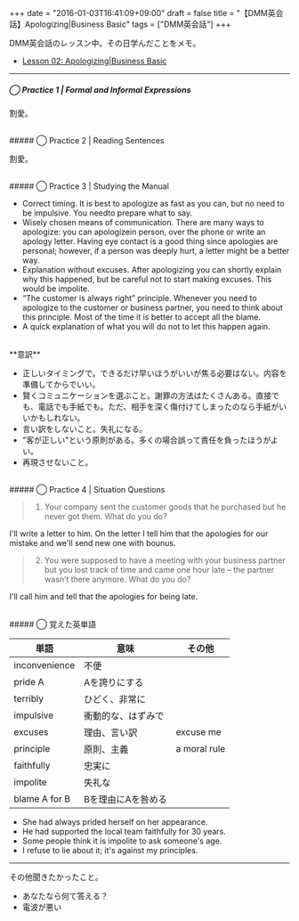 +++
date = "2016-01-03T16:41:09+09:00"
draft = false
title = "【DMM英会話】Apologizing|Business Basic"
tags = ["DMM英会話"]
+++

DMM英会話のレッスン中。その日学んだことをメモ。

- [Lesson 02: Apologizing|Business Basic](http://eikaiwa.dmm.com/download/pdf/Business_basic_02_01.pdf/)

<hr>

##### ◯ Practice 1 | Formal and Informal Expressions

割愛。

<br>
##### ◯ Practice 2 | Reading Sentences

割愛。

<br>
##### ◯ Practice 3 | Studying the Manual

- Correct timing. It is best to apologize as fast as you can, but no need to be impulsive. You needto prepare what to say.
- Wisely chosen means of communication. There are many ways to apologize: you can apologizein person, over the phone or write an apology letter. Having eye contact is a good thing since apologies are personal; however, if a person was deeply hurt, a letter might be a better way.
- Explanation without excuses. After apologizing you can shortly explain why this happened, but be careful not to start making excuses. This would be impolite.
- “The customer is always right” principle. Whenever you need to apologize to the customer or business partner, you need to think about this principle. Most of the time it is better to accept all the blame.
- A quick explanation of what you will do not to let this happen again.

<br>
**意訳**

- 正しいタイミングで。できるだけ早いほうがいいが焦る必要はない。内容を準備してからでいい。
- 賢くコミュニケーションを選ぶこと。謝罪の方法はたくさんある。直接でも、電話でも手紙でも。ただ、相手を深く傷付けてしまったのなら手紙がいいかもしれない。 
- 言い訳をしないこと。失礼になる。
- "客が正しい"という原則がある。多くの場合誤って責任を負ったほうがよい。
- 再現させないこと。

<br>
##### ◯ Practice 4 | Situation Questions

> 1. Your company sent the customer goods that he purchased but he never got them. What do you do?

I'll write a letter to him.
On the letter I tell him that the apologies for our mistake and we'll send new one with bounus.

> 2. You were supposed to have a meeting with your business partner but you lost track of time and came one hour late – the partner wasn’t there anymore. What do you do?

I'll call him and tell that the apologies for being late.


<br>
##### ◯ 覚えた英単語

|単語|意味|その他|
|---|---|---|
|inconvenience| 不便
|pride A|Aを誇りにする
|terribly|ひどく、非常に
|impulsive|衝動的な、はずみで
|excuses|理由、言い訳| excuse me
|principle|原則、主義| a moral rule
|faithfully|忠実に
|impolite|失礼な
|blame A for B|Bを理由にAを咎める

- She had always prided herself on her appearance.
- He had supported the local team faithfully for 30 years.
- Some people think it is impolite to ask someone's age.
- I refuse to lie about it; it's against my principles.

<hr>

その他聞きたかったこと。  

- あなたなら何て答える？
- 電波が悪い
